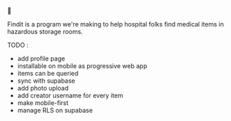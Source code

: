 🚧

Findit is a program we're making to help hospital folks find medical items in hazardous storage rooms. 

TODO :
- add profile page
- installable on mobile as progressive web app
- items can be queried
- sync with supabase
- add photo upload
- add creator username for every item
- make mobile-first
- manage RLS on supabase